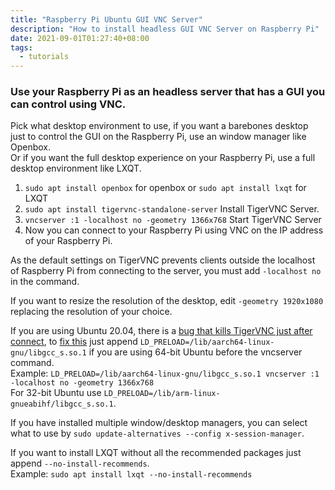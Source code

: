 ```yaml
---
title: "Raspberry Pi Ubuntu GUI VNC Server"
description: "How to install headless GUI VNC Server on Raspberry Pi"
date: 2021-09-01T01:27:40+08:00
tags:
  - tutorials
---
```

### Use your Raspberry Pi as an headless server that has a GUI you can control using VNC.

Pick what desktop environment to use, if you want a barebones desktop just to control the GUI on the Raspberry Pi, use an window manager like Openbox.\
Or if you want the full desktop experience on your Raspberry Pi, use a full desktop environment like LXQT.

1. `sudo apt install openbox` for openbox or `sudo apt install lxqt` for LXQT
2. `sudo apt install tigervnc-standalone-server` Install TigerVNC Server.
3. `vncserver :1 -localhost no -geometry 1366x768` Start TigerVNC Server
4. Now you can connect to your Raspberry Pi using VNC on the IP address of your Raspberry Pi.

As the default settings on TigerVNC prevents clients outside the localhost of Raspberry Pi from connecting to the server, you must add `-localhost no` in the command.

If you want to resize the resolution of the desktop, edit `-geometry 1920x1080` replacing the resolution of your choice.

If you are using Ubuntu 20.04, there is a [bug that kills TigerVNC just after connect](https://github.com/TigerVNC/tigervnc/issues/800), to [fix this](https://github.com/TigerVNC/tigervnc/issues/800#issuecomment-565669421) just append `LD_PRELOAD=/lib/aarch64-linux-gnu/libgcc_s.so.1` if you are using 64-bit Ubuntu before the vncserver command.\
Example: `LD_PRELOAD=/lib/aarch64-linux-gnu/libgcc_s.so.1 vncserver :1 -localhost no -geometry 1366x768`\
For 32-bit Ubuntu use `LD_PRELOAD=/lib/arm-linux-gnueabihf/libgcc_s.so.1`.

If you have installed multiple window/desktop managers, you can select what to use by `sudo update-alternatives --config x-session-manager`.

If you want to install LXQT without all the recommended packages just append `--no-install-recommends`.\
Example: `sudo apt install lxqt --no-install-recommends`